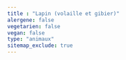 ```yaml
---
title : "Lapin (volaille et gibier)"
alergene: false
vegetarien: false
vegan: false
type: "animaux"
sitemap_exclude: true
--- 
```

